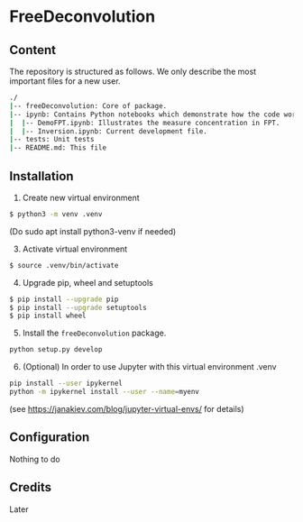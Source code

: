 # FreeDeconvolution

## Content

The repository is structured as follows. We only describe the most important files for a new user.
```bash
./
|-- freeDeconvolution: Core of package. 
|-- ipynb: Contains Python notebooks which demonstrate how the code works
|  |-- DemoFPT.ipynb: Illustrates the measure concentration in FPT.
|  |-- Inversion.ipynb: Current development file.
|-- tests: Unit tests
|-- README.md: This file
```

## Installation

1. Create new virtual environment

```bash
$ python3 -m venv .venv
```

(Do
sudo apt install python3-venv
if needed)

3. Activate virtual environment

```bash
$ source .venv/bin/activate
```

4. Upgrade pip, wheel and setuptools 

```bash
$ pip install --upgrade pip
$ pip install --upgrade setuptools
$ pip install wheel
```

5. Install the `freeDeconvolution` package.

```bash
python setup.py develop
```

6. (Optional) In order to use Jupyter with this virtual environment .venv
```bash
pip install --user ipykernel
python -m ipykernel install --user --name=myenv
```
(see https://janakiev.com/blog/jupyter-virtual-envs/ for details)

## Configuration
Nothing to do

## Credits
Later